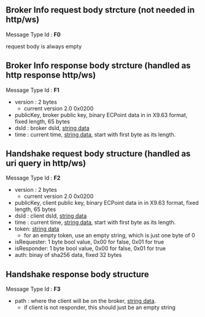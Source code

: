 ## Broker Info request body strcture (not needed in http/ws)
Message Type Id : **F0**

request body is always empty

## Broker Info response body strcture (handled as http response http/ws)
Message Type Id : **F1**

* version : 2 bytes
   * current version 2.0 0x0200
* publicKey, broker public key, binary ECPoint data in in X9.63 format, fixed length, 65 bytes
* dsId : broker dsId, [string data](DSA-Binary-Encoding#string-encoding)
* time : current time, [string data](DSA-Binary-Encoding#string-encoding), start with first byte as its length. 


## Handshake request body structure (handled as uri query in http/ws)
Message Type Id : **F2**

* version : 2 bytes
   * current version 2.0 0x0200
* publicKey, client public key, binary ECPoint data in in X9.63 format, fixed length, 65 bytes
* dsId : client dsId, [string data](DSA-Binary-Encoding#string-encoding)
* time : current time, [string data](DSA-Binary-Encoding#string-encoding), start with first byte as its length. 
* token: [string data](DSA-Binary-Encoding#string-encoding)
  * for an empty token, use an empty string, which is just one byte of 0
* isRequester: 1 byte bool value, 0x00 for false, 0x01 for true
* isResponder: 1 byte bool value, 0x00 for false, 0x01 for true
* auth: binay of sha256 data, fixed 32 bytes


## Handshake response body structure
Message Type Id : **F3**

* path : where the client will be on the broker, [string data](DSA-Binary-Encoding#string-encoding).
   * if client is not responder, this should just be an empty string
